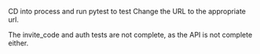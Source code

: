 CD into process and run pytest to test
Change the URL to the appropriate url. 

The invite_code and auth tests are not complete, as the API is not complete either.

